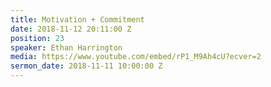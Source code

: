 ```yaml
---
title: Motivation + Commitment
date: 2018-11-12 20:11:00 Z
position: 23
speaker: Ethan Harrington
media: https://www.youtube.com/embed/rP1_M9Ah4cU?ecver=2
sermon_date: 2018-11-11 10:00:00 Z
---
```


